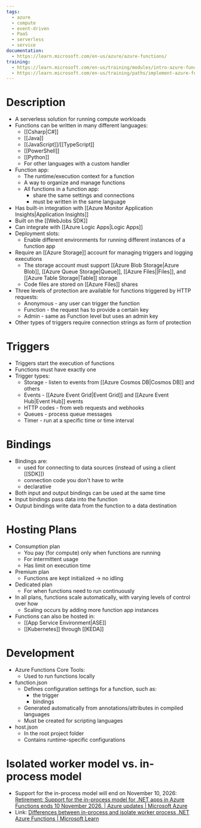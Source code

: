 ```yaml
---
tags:
  - azure
  - compute
  - event-driven
  - PaaS
  - serverless
  - service
documentation:
  - https://learn.microsoft.com/en-us/azure/azure-functions/
training:
  - https://learn.microsoft.com/en-us/training/modules/intro-azure-functions/
  - https://learn.microsoft.com/en-us/training/paths/implement-azure-functions/
---
```

# Description
- A serverless solution for running compute workloads
- Functions can be written in many different languages:
	- [[Csharp|C#]]
	- [[Java]]
	- [[JavaScript]]/[[TypeScript]]
	- [[PowerShell]]
	- [[Python]]
	- For other languages with a custom handler
- Function app:
	- The runtime/execution context for a function
	- A way to organize and manage functions
	- All functions in a function app:
		- share the same settings and connections
		- must be written in the same language
- Has built-in integration with [[Azure Monitor Application Insights|Application Insights]]
- Built on the [[WebJobs SDK]]
- Can integrate with [[Azure Logic Apps|Logic Apps]]
- Deployment slots:
	- Enable different environments for running different instances of a function app
- Require an [[Azure Storage]] account for managing triggers and logging executions
	- The storage account must support [[Azure Blob Storage|Azure Blob]], [[Azure Queue Storage|Queue]], [[Azure Files||Files]], and [[Azure Table Storage|Table]] storage
	- Code files are stored on [[Azure Files]] shares
- Three levels of protection are available for functions triggered by HTTP requests:
	- Anonymous - any user can trigger the function
	- Function - the request has to provide a certain key
	- Admin - same as Function level but uses an admin key
- Other types of triggers require connection strings as form of protection
# Triggers
- Triggers start the execution of functions
- Functions must have exactly one
- Trigger types:
	- Storage - listen to events from [[Azure Cosmos DB|Cosmos DB]] and others
	- Events - [[Azure Event Grid|Event Grid]] and [[Azure Event Hub|Event Hub]] events
	- HTTP codes - from web requests and webhooks
	- Queues - process queue messages
	- Timer - run at a specific time or time interval
# Bindings
- Bindings are:
	- used for connecting to data sources (instead of using a client [[SDK]])
	- connection code you don't have to write
	- declarative
- Both input and output bindings can be used at the same time
- Input bindings pass data into the function
- Output bindings write data from the function to a data destination
# Hosting Plans
- Consumption plan
	- You pay (for compute) only when functions are running
	- For intermittent usage
	- Has limit on execution time
- Premium plan
	- Functions are kept initialized -> no idling
- Dedicated plan
	- For when functions need to run continuously
- In all plans, functions scale automatically, with varying levels of control over how
	- Scaling occurs by adding more function app instances
- Functions can also be hosted in:
	- [[App Service Environment|ASE]]
	- [[Kubernetes]] through [[KEDA]]
# Development
- Azure Functions Core Tools:
	- Used to run functions locally
- function.json
	- Defines configuration settings for a function, such as:
		- the trigger
		- bindings
	- Generated automatically from annotations/attributes in compiled languages
	- Must be created for scripting languages
- host.json
	- In the root project folder
	- Contains runtime-specific configurations
# Isolated worker model vs. in-process model
- Support for the in-process model will end on November 10, 2026: [Retirement: Support for the in-process model for .NET apps in Azure Functions ends 10 November 2026. | Azure updates | Microsoft Azure](https://azure.microsoft.com/en-us/updates/retirement-support-for-the-inprocess-model-for-net-apps-in-azure-functions-ends-10-november-2026/)
- Link: [Differences between in-process and isolate worker process .NET Azure Functions | Microsoft Learn](https://learn.microsoft.com/en-us/azure/azure-functions/dotnet-isolated-in-process-differences)